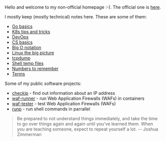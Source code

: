 Hello and welcome to my non-official homepage :-). The official one is [here](https://jreisinger.github.io/).

I mostly keep (mostly technical) notes here. These are some of them:

* [Go basics](https://reisinge.net/notes/go/basics)
* [K8s tips and tricks](https://reisinge.net/notes/k8s/tips-and-tricks)
* [DevOps](https://reisinge.net/notes/mngt/devops)
* [CS basics](https://reisinge.net/notes/cs/basics)
* [Big O notation](https://reisinge.net/notes/cs/big-o-notation)
* [Linux the big picture](https://reisinge.net/notes/linux/big-picture)
* [tcpdump](https://reisinge.net/notes/net/tcpdump)
* [Shell temp files](https://reisinge.net/notes/shell/temp-files)
* [Numbers to remember](https://reisinge.net/notes/varia/numbers-to-remember)
* [Terms](https://reisinge.net/notes/varia/terms)

Some of my public software projects:

* [checkip](https://github.com/jreisinger/checkip) - find out information about an IP address
* [waf-runner](https://github.com/jreisinger/waf-runner) - run Web Application Firewalls (WAFs) in containers
* [waf-tester](https://github.com/jreisinger/waf-tester) - test Web Application Firewalls (WAFs)
* [runp](https://github.com/jreisinger/runp) - run shell commands in parrallel

> Be prepared to not understand things immediately, and take the time to go over things again and again until you've learned them. When you are teaching someone, expect to repeat yourself a lot. -- Joshua Zimmerman
